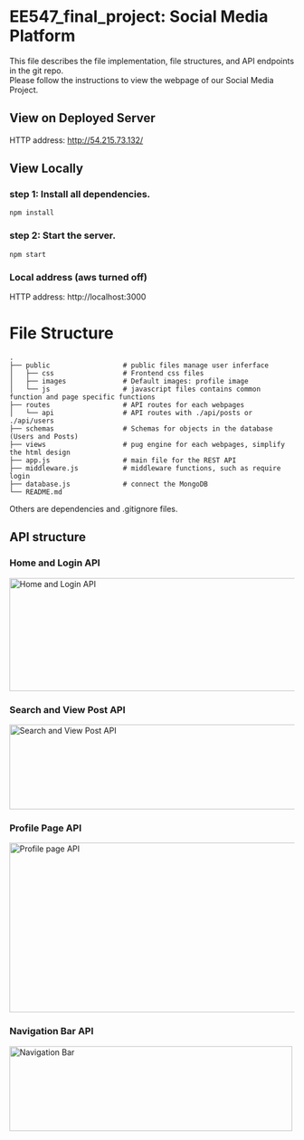 # EE547_final_project: Social Media Platform
This file describes the file implementation, file structures, and API endpoints in the git repo.  
Please follow the instructions to view the webpage of our Social Media Project. 

## View on Deployed Server
HTTP address: http://54.215.73.132/


## View Locally
### step 1: Install all dependencies. 

```
npm install
```

### step 2: Start the server. 
```
npm start
```
### Local address (aws turned off)
HTTP address: http://localhost:3000

# File Structure
```
.
├── public                  # public files manage user inferface
│   ├── css                 # Frontend css files
│   ├── images              # Default images: profile image
│   └── js                  # javascript files contains common function and page specific functions
├── routes                  # API routes for each webpages
│   └── api                 # API routes with ./api/posts or ./api/users
├── schemas                 # Schemas for objects in the database (Users and Posts)
├── views                   # pug engine for each webpages, simplify the html design
├── app.js                  # main file for the REST API
├── middleware.js           # middleware functions, such as require login
├── database.js             # connect the MongoDB
└── README.md
```
Others are dependencies and .gitignore files. 

## API structure
### Home and Login API
<img src="https://user-images.githubusercontent.com/63425702/207232564-1a9cb1fe-ba4c-4965-b527-cd6bcce89fb1.jpg" alt="Home and Login API" width="600" height="200" >

### Search and View Post API
<img src="https://user-images.githubusercontent.com/63425702/207232775-671f6fa0-6f3b-4f32-aba8-dc52ccfab4e2.jpg" alt="Search and View Post API" width="600" height="150">

### Profile Page API
<img src="https://user-images.githubusercontent.com/63425702/207233590-e470d6ab-df7f-4637-ae82-3429ad9ee5f5.jpg" alt="Profile page API" width="600" height="300">

### Navigation Bar API
<img src="https://user-images.githubusercontent.com/63425702/207233662-6911a465-adcd-4bc5-9f67-886270db1078.jpg" alt="Navigation Bar" width="500" height="150">

